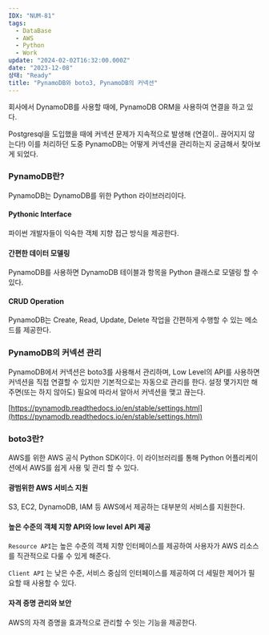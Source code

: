 ```yaml
---
IDX: "NUM-81"
tags:
  - DataBase
  - AWS
  - Python
  - Work
update: "2024-02-02T16:32:00.000Z"
date: "2023-12-08"
상태: "Ready"
title: "PynamoDB와 boto3, PynamoDB의 커넥션"
---
```

회사에서 DynamoDB를 사용할 때에, PynamoDB ORM을 사용하여 연결을 하고 있다. 

Postgresql을 도입했을 때에 커넥션 문제가 지속적으로 발생해 (연결이.. 끊어지지 않는다!) 이를 처리하던 도중 PynamoDB는 어떻게 커넥션을 관리하는지 궁금해서 찾아보게 되었다. 

### PynamoDB란? 

PynamoDB는 DynamoDB를 위한 Python 라이브러리이다. 

#### Pythonic Interface

파이썬 개발자들이 익숙한 객체 지향 접근 방식을 제공한다. 

#### 간편한 데이터 모델링

PynamoDB를 사용하면 DynamoDB 테이블과 항목을 Python 클래스로 모델링 할 수 있다. 

#### CRUD Operation

PynamoDB는 Create, Read, Update, Delete 작업을 간편하게 수행할 수 있는 메소드를 제공한다. 

### PynamoDB의 커넥션 관리

PynamoDB에서 커넥션은 boto3를 사용해서 관리하며, Low Level의 API를 사용하면 커넥션을 직접 연결할 수 있지만 기본적으로는 자동으로 관리를 한다. 설정 몇가지만 해주면(또는 하지 않아도) 필요에 따라서 알아서 커넥션을 맺고 끊는다. 

[https://pynamodb.readthedocs.io/en/stable/settings.html](https://pynamodb.readthedocs.io/en/stable/settings.html)

### boto3란? 

AWS를 위한 AWS 공식 Python SDK이다. 이 라이브러리를 통해 Python 어플리케이션에서 AWS를 쉽게 사용 및 관리 할 수 있다. 

#### 광범위한 AWS 서비스 지원

S3, EC2, DynamoDB, IAM 등 AWS에서 제공하는 대부분의 서비스를 지원한다. 

#### 높은 수준의 객체 지향 API와 low level API 제공

`Resource API`는 높은 수준의 객체 지향 인터페이스를 제공하여 사용자가 AWS 리소스를 직관적으로 다룰 수 있게 해준다. 

`Client API` 는 낮은 수준, 서비스 중심의 인터페이스를 제공하여 더 세밀한 제어가 필요할 때 사용할 수 있다. 

#### 자격 증명 관리와 보안

AWS의 자격 증명을 효과적으로 관리할 수 잇는 기능을 제공한다.    

